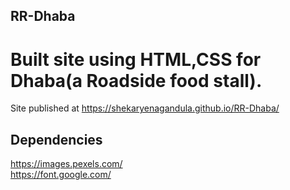 ## RR-Dhaba


# Built site using HTML,CSS for Dhaba(a Roadside food stall).
Site published at https://shekaryenagandula.github.io/RR-Dhaba/

## Dependencies
https://images.pexels.com/  
https://font.google.com/
